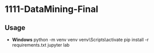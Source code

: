# 1111-DataMining-Final

## Usage

+ **Windows**
    python -m venv venv
    venv\Scripts\activate
    pip install -r requirements.txt
    jupyter lab
